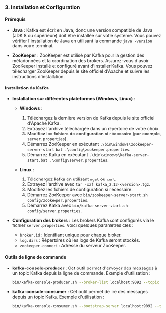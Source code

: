 ### **3. Installation et Configuration**

#### **Prérequis**
- **Java** :
  Kafka est écrit en Java, donc une version compatible de Java (JDK 8 ou supérieure) doit être installée sur votre système. Vous pouvez vérifier l'installation de Java en utilisant la commande `java -version` dans votre terminal.

- **ZooKeeper** :
  ZooKeeper est utilisé par Kafka pour la gestion des métadonnées et la coordination des brokers. Assurez-vous d'avoir ZooKeeper installé et configuré avant d'installer Kafka. Vous pouvez télécharger ZooKeeper depuis le site officiel d'Apache et suivre les instructions d'installation.

#### **Installation de Kafka**
- **Installation sur différentes plateformes (Windows, Linux)** :
  - **Windows** :
    1. Téléchargez la dernière version de Kafka depuis le site officiel d'Apache Kafka.
    2. Extrayez l'archive téléchargée dans un répertoire de votre choix.
    3. Modifiez les fichiers de configuration si nécessaire (par exemple, `server.properties`).
    4. Démarrez ZooKeeper en exécutant `.\bin\windows\zookeeper-server-start.bat .\config\zookeeper.properties`.
    5. Démarrez Kafka en exécutant `.\bin\windows\kafka-server-start.bat .\config\server.properties`.

  - **Linux** :
    1. Téléchargez Kafka en utilisant `wget` ou `curl`.
    2. Extrayez l'archive avec `tar -xzf kafka_2.13-<version>.tgz`.
    3. Modifiez les fichiers de configuration si nécessaire.
    4. Démarrez ZooKeeper avec `bin/zookeeper-server-start.sh config/zookeeper.properties`.
    5. Démarrez Kafka avec `bin/kafka-server-start.sh config/server.properties`.

- **Configuration des brokers** :
  Les brokers Kafka sont configurés via le fichier `server.properties`. Voici quelques paramètres clés :
  - `broker.id` : Identifiant unique pour chaque broker.
  - `log.dirs` : Répertoires où les logs de Kafka seront stockés.
  - `zookeeper.connect` : Adresse du serveur ZooKeeper.

#### **Outils de ligne de commande**
- **kafka-console-producer** :
  Cet outil permet d'envoyer des messages à un topic Kafka depuis la ligne de commande. Exemple d'utilisation :
  ```sh
  bin/kafka-console-producer.sh --broker-list localhost:9092 --topic test
  ```

- **kafka-console-consumer** :
  Cet outil permet de lire des messages depuis un topic Kafka. Exemple d'utilisation :
  ```sh
  bin/kafka-console-consumer.sh --bootstrap-server localhost:9092 --topic test --from-beginning
  ```